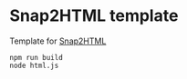 # Snap2HTML template
Template for [Snap2HTML](https://github.com/rlv-dan/Snap2HTML)

```
npm run build
node html.js
```
